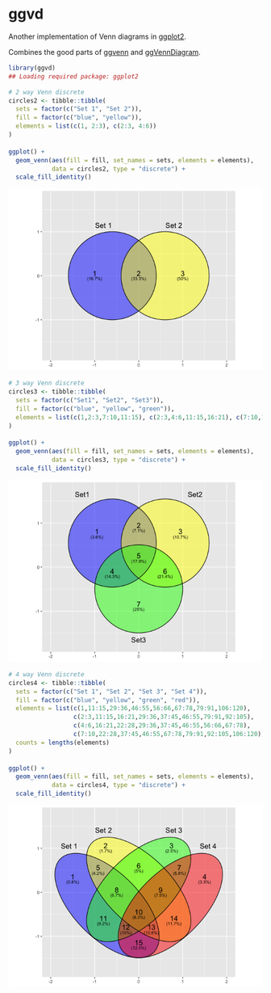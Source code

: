 
<!-- README.md is generated from README.Rmd. Please edit that file -->

# ggvd

<!-- badges: start -->
<!-- badges: end -->

Another implementation of Venn diagrams in
[ggplot2](https://github.com/tidyverse/ggplot2/).

Combines the good parts of
[ggvenn](https://github.com/yanlinlin82/ggvenn) and
[ggVennDiagram](https://github.com/gaospecial/ggVennDiagram).

``` r
library(ggvd)
## Loading required package: ggplot2
```

``` r
# 2 way Venn discrete
circles2 <- tibble::tibble(
  sets = factor(c("Set 1", "Set 2")),
  fill = factor(c("blue", "yellow")),
  elements = list(c(1, 2:3), c(2:3, 4:6))
)

ggplot() +
  geom_venn(aes(fill = fill, set_names = sets, elements = elements),
            data = circles2, type = "discrete") +
  scale_fill_identity()
```

![](figs/discrete-venn2-1.png)<!-- -->

``` r
# 3 way Venn discrete
circles3 <- tibble::tibble(
  sets = factor(c("Set1", "Set2", "Set3")),
  fill = factor(c("blue", "yellow", "green")),
  elements = list(c(1,2:3,7:10,11:15), c(2:3,4:6,11:15,16:21), c(7:10,11:15,16:21,22:28))
)

ggplot() +
  geom_venn(aes(fill = fill, set_names = sets, elements = elements),
            data = circles3, type = "discrete") +
  scale_fill_identity()
```

![](figs/discrete-venn3-1.png)<!-- -->

``` r
# 4 way Venn discrete
circles4 <- tibble::tibble(
  sets = factor(c("Set 1", "Set 2", "Set 3", "Set 4")),
  fill = factor(c("blue", "yellow", "green", "red")),
  elements = list(c(1,11:15,29:36,46:55,56:66,67:78,79:91,106:120),
                  c(2:3,11:15,16:21,29:36,37:45,46:55,79:91,92:105),
                  c(4:6,16:21,22:28,29:36,37:45,46:55,56:66,67:78),
                  c(7:10,22:28,37:45,46:55,67:78,79:91,92:105,106:120)),
  counts = lengths(elements)
)

ggplot() +
  geom_venn(aes(fill = fill, set_names = sets, elements = elements),
            data = circles4, type = "discrete") +
  scale_fill_identity()
```

![](figs/discrete-venn4-1.png)<!-- -->
